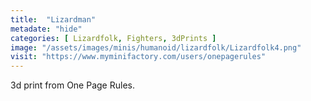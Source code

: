 ```yaml
---
title:  "Lizardman"
metadate: "hide"
categories: [ Lizardfolk, Fighters, 3dPrints ]
image: "/assets/images/minis/humanoid/lizardfolk/Lizardfolk4.png"
visit: "https://www.myminifactory.com/users/onepagerules"
---
```

3d print from One Page Rules.